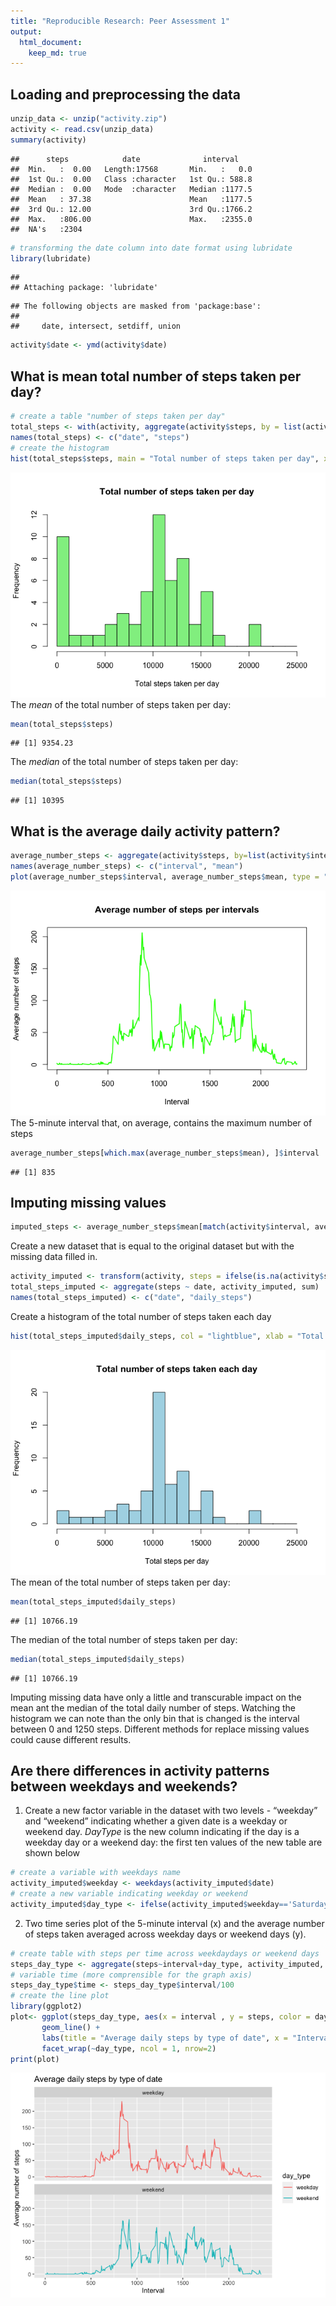 ```yaml
---
title: "Reproducible Research: Peer Assessment 1"
output: 
  html_document:
    keep_md: true
---
```



## Loading and preprocessing the data


```r
unzip_data <- unzip("activity.zip")
activity <- read.csv(unzip_data)
summary(activity)
```

```
##      steps            date              interval     
##  Min.   :  0.00   Length:17568       Min.   :   0.0  
##  1st Qu.:  0.00   Class :character   1st Qu.: 588.8  
##  Median :  0.00   Mode  :character   Median :1177.5  
##  Mean   : 37.38                      Mean   :1177.5  
##  3rd Qu.: 12.00                      3rd Qu.:1766.2  
##  Max.   :806.00                      Max.   :2355.0  
##  NA's   :2304
```

```r
# transforming the date column into date format using lubridate
library(lubridate)
```

```
## 
## Attaching package: 'lubridate'
```

```
## The following objects are masked from 'package:base':
## 
##     date, intersect, setdiff, union
```

```r
activity$date <- ymd(activity$date)
```

## What is mean total number of steps taken per day?

```r
# create a table "number of steps taken per day"
total_steps <- with(activity, aggregate(activity$steps, by = list(activity$date), FUN = sum, na.rm = TRUE))
names(total_steps) <- c("date", "steps")
# create the histogram
hist(total_steps$steps, main = "Total number of steps taken per day", xlab = "Total steps taken per day", col = "lightgreen", breaks = seq(0,25000,by=1250))
```

![](PA1_template_files/figure-html/unnamed-chunk-1-1.png)<!-- -->
The *mean* of the total number of steps taken per day:


```r
mean(total_steps$steps)
```

```
## [1] 9354.23
```

The *median* of the total number of steps taken per day:


```r
median(total_steps$steps)
```

```
## [1] 10395
```


## What is the average daily activity pattern?


```r
average_number_steps <- aggregate(activity$steps, by=list(activity$interval), FUN=mean, na.rm=TRUE)
names(average_number_steps) <- c("interval", "mean")
plot(average_number_steps$interval, average_number_steps$mean, type = "l", col="green", lwd = 2, xlab="Interval", ylab="Average number of steps", main="Average number of steps per intervals")
```

![](PA1_template_files/figure-html/unnamed-chunk-4-1.png)<!-- -->
The 5-minute interval that, on average, contains the maximum number of steps


```r
average_number_steps[which.max(average_number_steps$mean), ]$interval
```

```
## [1] 835
```

## Imputing missing values

```r
imputed_steps <- average_number_steps$mean[match(activity$interval, average_number_steps$interval)]
```

Create a new dataset that is equal to the original dataset but with the missing data filled in.


```r
activity_imputed <- transform(activity, steps = ifelse(is.na(activity$steps), yes = imputed_steps, no = activity$steps))
total_steps_imputed <- aggregate(steps ~ date, activity_imputed, sum)
names(total_steps_imputed) <- c("date", "daily_steps")
```
Create a histogram of the total number of steps taken each day

```r
hist(total_steps_imputed$daily_steps, col = "lightblue", xlab = "Total steps per day", main = "Total number of steps taken each day", breaks = seq(0,25000,by=1250))
```

![](PA1_template_files/figure-html/unnamed-chunk-8-1.png)<!-- -->
The mean of the total number of steps taken per day:

```r
mean(total_steps_imputed$daily_steps)
```

```
## [1] 10766.19
```

The median of the total number of steps taken per day:


```r
median(total_steps_imputed$daily_steps)
```

```
## [1] 10766.19
```

Imputing missing data have only a little and transcurable impact on the mean ant the median of the total daily number of steps. Watching the histogram we can note than the only bin that is changed is the interval between 0 and 1250 steps. Different methods for replace missing values could cause different results.

## Are there differences in activity patterns between weekdays and weekends?

1. Create a new factor variable in the dataset with two levels - “weekday” and “weekend” indicating whether a given date is a weekday or weekend day.
*DayType* is the new column indicating if the day is a weekday day or a weekend day: the first ten values of the new table are shown below


```r
# create a variable with weekdays name
activity_imputed$weekday <- weekdays(activity_imputed$date)
# create a new variable indicating weekday or weekend
activity_imputed$day_type <- ifelse(activity_imputed$weekday=='Saturday' | activity_imputed$weekday=='Sunday', 'weekend','weekday')
```

2. Two time series plot of the 5-minute interval (x) and the average number of steps taken averaged across weekday days or weekend days (y).


```r
# create table with steps per time across weekdaydays or weekend days
steps_day_type <- aggregate(steps~interval+day_type, activity_imputed, mean, na.rm = TRUE)
# variable time (more comprensible for the graph axis)
steps_day_type$time <- steps_day_type$interval/100
# create the line plot
library(ggplot2)
plot<- ggplot(steps_day_type, aes(x = interval , y = steps, color = day_type)) +
       geom_line() +
       labs(title = "Average daily steps by type of date", x = "Interval", y = "Average number of steps") +
       facet_wrap(~day_type, ncol = 1, nrow=2)
print(plot)
```

![](PA1_template_files/figure-html/unnamed-chunk-12-1.png)<!-- -->
